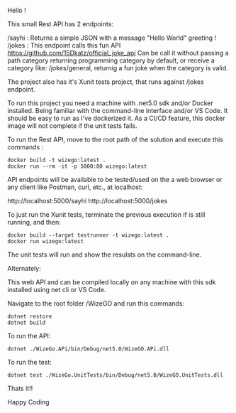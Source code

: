 Hello !

This small Rest API has 2 endpoints:

/sayhi : Returns a simple JSON with a message "Hello World" greeting !
/jokes : This endpoint calls this fun API https://github.com/15Dkatz/official_joke_api
         Can be call it without passing a path category returning programming category by default, or receive a category
         like: /jokes/general, returnig a fun joke when the category is valid.

The project also has it's Xunit tests project, that runs against /jokes endpoint. 

To run this project you need a machine with .net5.0 sdk and/or Docker installed. Being familiar with the command-line interface and/or VS Code. It should be easy to run as I've dockerized it. As a CI/CD feature, this docker image will not complete if the unit tests fails.

To run the Rest API, move to the root path of the solution and execute this commands :

    docker build -t wizego:latest .
    docker run --rm -it -p 5000:80 wizego:latest

API endpoints will be available to be tested/used on the a web browser or any client like Postman, curl, etc., at localhost:

http://localhost:5000/sayhi
http://localhost:5000/jokes

To just run the Xunit tests, terminate the previous execution if is still running, and then:

    docker build --target testrunner -t wizego:latest .
    docker run wizego:latest

The unit tests will run and show the resulsts on the command-line.

Alternately:

This web API and can be compiled locally on any machine with this sdk installed using net cli or VS Code.

Navigate to the root folder /WizeGO and run this commands:

    dotnet restore
    dotnet build

To run the API:

    dotnet ./WizeGo.APi/bin/Debug/net5.0/WizeGO.APi.dll

To run the test:

    dotnet test ./WizeGo.UnitTests/bin/Debug/net5.0/WizeGO.UnitTests.dll

Thats it!!

Happy Coding
